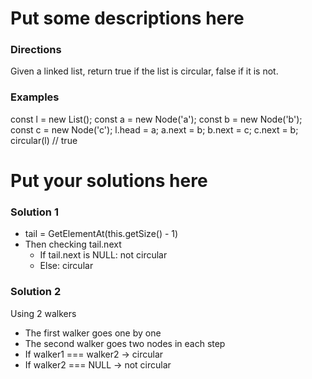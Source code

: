 
# Put some descriptions here 
### Directions
Given a linked list, return true if the list
is circular, false if it is not.
### Examples
  const l = new List();
  const a = new Node('a');
  const b = new Node('b');
  const c = new Node('c');
  l.head = a;
  a.next = b;
  b.next = c;
  c.next = b;
  circular(l) // true
# Put your solutions here
### Solution 1
  - tail = GetElementAt(this.getSize() - 1)
  - Then checking tail.next
    - If tail.next is NULL: not circular
    - Else: circular
### Solution 2
Using 2 walkers
  - The first walker goes one by one
  - The second walker goes two nodes in each step
  - If walker1 === walker2 -> circular
  - If walker2 === NULL -> not circular


